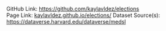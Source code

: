GitHub Link: https://github.com/kaylavldez/elections<br>
Page Link: [kaylavldez.github.io/elections/](https://kaylavldez.github.io/elections/)
Dataset Source(s): https://dataverse.harvard.edu/dataverse/medsl
